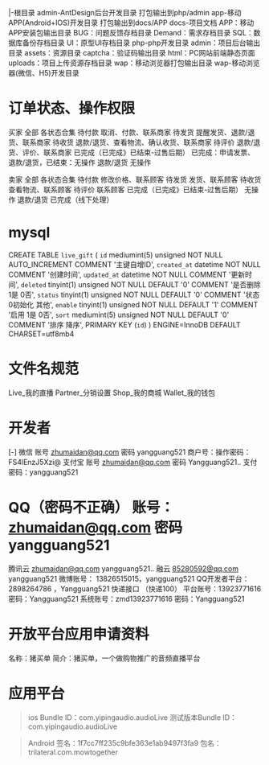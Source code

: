|-根目录
  admin-AntDesign后台开发目录
    打包输出到php/admin
  app-移动APP(Android+IOS)开发目录
    打包输出到docs/APP
  docs-项目文档
    APP：移动APP安装包输出目录
    BUG：问题反馈存档目录
    Demand：需求存档目录
    SQL：数据库备份存档目录
    UI：原型UI存档目录
  php-php开发目录
    admin：项目后台输出目录
    assets：资源目录
    captcha：验证码输出目录
    html：PC网站前端静态页面
    uploads：项目上传资源存档目录
    wap：移动浏览器打包输出目录
  wap-移动浏览器(微信、H5)开发目录

# 订单状态、操作权限
买家
  全部
    各状态合集
  待付款
    取消、付款、联系商家
  待发货
    提醒发货、退款/退货、联系商家
  待收货
    退款/退货、查看物流、确认收货、联系商家
  待评价
    退款/退货、评价、联系商家
  已完成（已完成》已结束-过售后期）
    已完成：申请发票、退款/退货，已结束：无操作
  退款/退货
    无操作


卖家
  全部
    各状态合集
  待付款
    修改价格、联系顾客
  待发货
    发货、联系顾客
  待收货
    查看物流、联系顾客
  待评价
    联系顾客
  已完成（已完成》已结束-过售后期）
    无操作
  退款/退货
    已完成（线下处理）

# mysql
CREATE TABLE `live_gift` (
  `id` mediumint(5) unsigned NOT NULL AUTO_INCREMENT COMMENT '主键自增ID',
  `created_at` datetime NOT NULL COMMENT '创建时间',
  `updated_at` datetime NOT NULL COMMENT '更新时间',
  `deleted` tinyint(1) unsigned NOT NULL DEFAULT '0' COMMENT '是否删除 1是 0否',
  `status` tinyint(1) unsigned NOT NULL DEFAULT '0' COMMENT '状态 0初始化 其他',
  `enable` tinyint(1) unsigned NOT NULL DEFAULT '1' COMMENT '启用 1是 0否',
  `sort` mediumint(5) unsigned NOT NULL DEFAULT '0' COMMENT '排序 降序',
  PRIMARY KEY (`id`)
) ENGINE=InnoDB DEFAULT CHARSET=utf8mb4


# 文件名规范
Live_我的直播
Partner_分销设置
Shop_我的商城
Wallet_我的钱包

# 开发者
[-] 微信  账号 zhumaidan@qq.com  密码 yangguang521
商户号：操作密码：FS4lEnzJ5Xzi@
支付宝  账号 zhumaidan@qq.com  密码 Yangguang521..  支付密码：yangguang521
# QQ（密码不正确）     账号：zhumaidan@qq.com  密码  yangguang521
腾讯云  zhumaidan@qq.com  yangguang521..
融云 85280592@qq.com yangguang521
微博账号： 13826515015，yangguang521
QQ开发者平台：2898264786 ，Yangguang521
快递接口 （快递100）
  平台账号：13923771616  密码：Yangguang521
  系统账号：zmd13923771616 密码：Yangguang521


# 开放平台应用申请资料
名称：猪买单
简介：猪买单，一个做购物推广的音频直播平台

# 应用平台
> ios
> Bundle ID：com.yipingaudio.audioLive
> 测试版本Bundle ID：com.yipingaudio.audioLive

> Android
>  签名：1f7cc7ff235c9bfe363e1ab9497f3fa9
>  包名：trilateral.com.mowtogether